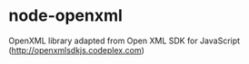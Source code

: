 # node-openxml
OpenXML library adapted from Open XML SDK for JavaScript (http://openxmlsdkjs.codeplex.com)
